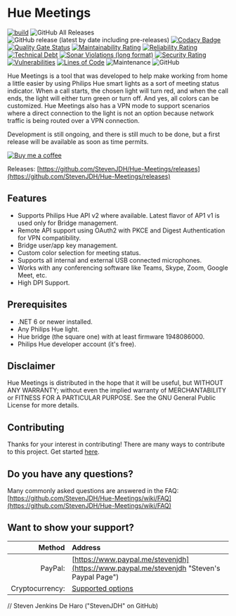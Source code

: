 # Hue Meetings

[![build](https://github.com/StevenJDH/Hue-Meetings/actions/workflows/dotnet-sonar-workflow.yml/badge.svg?branch=main)](https://github.com/StevenJDH/Hue-Meetings/actions/workflows/dotnet-sonar-workflow.yml)
![GitHub All Releases](https://img.shields.io/github/downloads/StevenJDH/Hue-Meetings/total)
![GitHub release (latest by date including pre-releases)](https://img.shields.io/github/v/release/StevenJDH/Hue-Meetings?include_prereleases)
[![Codacy Badge](https://app.codacy.com/project/badge/Grade/ef02e3c5d4e845159f03a3fc621b3395)](https://www.codacy.com/gh/StevenJDH/Hue-Meetings/dashboard?utm_source=github.com&amp;utm_medium=referral&amp;utm_content=StevenJDH/Hue-Meetings&amp;utm_campaign=Badge_Grade)
[![Quality Gate Status](https://sonarcloud.io/api/project_badges/measure?project=StevenJDH_Hue-Meetings&metric=alert_status)](https://sonarcloud.io/summary/new_code?id=StevenJDH_Hue-Meetings)
[![Maintainability Rating](https://sonarcloud.io/api/project_badges/measure?project=StevenJDH_Hue-Meetings&metric=sqale_rating)](https://sonarcloud.io/summary/new_code?id=StevenJDH_Hue-Meetings)
[![Reliability Rating](https://sonarcloud.io/api/project_badges/measure?project=StevenJDH_Hue-Meetings&metric=reliability_rating)](https://sonarcloud.io/summary/new_code?id=StevenJDH_Hue-Meetings)
[![Technical Debt](https://sonarcloud.io/api/project_badges/measure?project=StevenJDH_Hue-Meetings&metric=sqale_index)](https://sonarcloud.io/summary/new_code?id=StevenJDH_Hue-Meetings)
[![Sonar Violations (long format)](https://img.shields.io/sonar/violations/StevenJDH_Hue-Meetings?format=long&server=https%3A%2F%2Fsonarcloud.io)](https://sonarcloud.io/dashboard?id=StevenJDH_Hue-Meetings)
[![Security Rating](https://sonarcloud.io/api/project_badges/measure?project=StevenJDH_Hue-Meetings&metric=security_rating)](https://sonarcloud.io/summary/new_code?id=StevenJDH_Hue-Meetings)
[![Vulnerabilities](https://sonarcloud.io/api/project_badges/measure?project=StevenJDH_Hue-Meetings&metric=vulnerabilities)](https://sonarcloud.io/summary/new_code?id=StevenJDH_Hue-Meetings)
[![Lines of Code](https://sonarcloud.io/api/project_badges/measure?project=StevenJDH_Hue-Meetings&metric=ncloc)](https://sonarcloud.io/summary/new_code?id=StevenJDH_Hue-Meetings)
![Maintenance](https://img.shields.io/maintenance/yes/2024)
![GitHub](https://img.shields.io/github/license/StevenJDH/Hue-Meetings)

Hue Meetings is a tool that was developed to help make working from home a little easier by using Philips Hue smart lights as a sort of meeting status indicator. When a call starts, the chosen light will turn red, and when the call ends, the light will either turn green or turn off. And yes, all colors can be customized. Hue Meetings also has a VPN mode to support scenarios where a direct connection to the light is not an option because network traffic is being routed over a VPN connection. 

Development is still ongoing, and there is still much to be done, but a first release will be available as soon as time permits.

[![Buy me a coffee](https://img.shields.io/static/v1?label=Buy%20me%20a&message=coffee&color=important&style=flat&logo=buy-me-a-coffee&logoColor=white)](https://www.buymeacoffee.com/stevenjdh)

Releases: [https://github.com/StevenJDH/Hue-Meetings/releases](https://github.com/StevenJDH/Hue-Meetings/releases)

## Features
* Supports Philips Hue API v2 where available. Latest flavor of AP1 v1 is used only for Bridge management.
* Remote API support using OAuth2 with PKCE and Digest Authentication for VPN compatibility.
* Bridge user/app key management.
* Custom color selection for meeting status.
* Supports all internal and external USB connected microphones.
* Works with any conferencing software like Teams, Skype, Zoom, Google Meet, etc. 
* High DPI Support.

## Prerequisites
* .NET 6 or newer installed.
* Any Philips Hue light.
* Hue bridge (the square one) with at least firmware 1948086000.
* Philips Hue developer account (it's free).

## Disclaimer
Hue Meetings is distributed in the hope that it will be useful, but WITHOUT ANY WARRANTY; without even the implied warranty of MERCHANTABILITY or FITNESS FOR A PARTICULAR PURPOSE. See the GNU General Public License for more details.

## Contributing
Thanks for your interest in contributing! There are many ways to contribute to this project. Get started [here](https://github.com/StevenJDH/.github/blob/main/docs/CONTRIBUTING.md).

## Do you have any questions?
Many commonly asked questions are answered in the FAQ:
[https://github.com/StevenJDH/Hue-Meetings/wiki/FAQ](https://github.com/StevenJDH/Hue-Meetings/wiki/FAQ)

## Want to show your support?

|Method          | Address                                                                                   |
|---------------:|:------------------------------------------------------------------------------------------|
|PayPal:         | [https://www.paypal.me/stevenjdh](https://www.paypal.me/stevenjdh "Steven's Paypal Page") |
|Cryptocurrency: | [Supported options](https://github.com/StevenJDH/StevenJDH/wiki/Donate-Cryptocurrency)    |


// Steven Jenkins De Haro ("StevenJDH" on GitHub)
